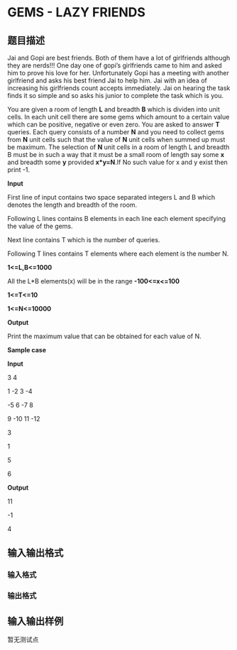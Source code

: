 # GEMS - LAZY FRIENDS

## 题目描述

Jai and Gopi are best friends. Both of them have a lot of girlfriends although they are nerds!!! One day one of gopi’s girlfriends came to him and asked him to prove his love for her. Unfortunately Gopi has a meeting with another girlfriend and asks his best friend Jai to help him. Jai with an idea of increasing his girlfriends count accepts immediately. Jai on hearing the task finds it so simple and so asks his junior to complete the task which is you.

You are given a room of length **L** and breadth **B** which is dividen into unit cells. In each unit cell there are some gems which amount to a certain value which can be positive, negative or even zero. You are asked to answer **T** queries. Each query consists of a number **N** and you need to collect gems from **N** unit cells such that the value of **N** unit cells when summed up must be maximum. The selection of **N** unit cells in a room of length L and breadth B must be in such a way that it must be a small room of length say some **x** and breadth some **y** provided **x\*y=N**.If No such value for x and y exist then print -1.

**Input**

First line of input contains two space separated integers L and B which denotes the length and breadth of the room.

Following L lines contains B elements in each line each element specifying the value of the gems.

Next line contains T which is the number of queries.

Following T lines contains T elements where each element is the number N.

**1<=L,B<=1000**

All the L\*B elements(x) will be in the range **-100<=x<=100**

**1<=T<=10**

**1<=N<=10000**

**Output**

Print the maximum value that can be obtained for each value of N.

**Sample case**

**Input**

3 4

1 -2 3 -4

-5 6 -7 8

9 -10 11 -12

3

1

5

6

**Output**

11

-1

4

## 输入输出格式

### 输入格式

### 输出格式

## 输入输出样例

暂无测试点

